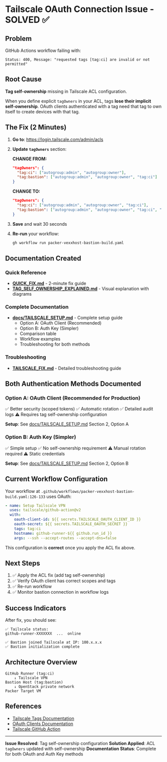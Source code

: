 # Tailscale OAuth Connection Issue - SOLVED ✅

## Problem

GitHub Actions workflow failing with:

```
Status: 400, Message: "requested tags [tag:ci] are invalid or not permitted"
```

## Root Cause

**Tag self-ownership** missing in Tailscale ACL configuration.

When you define explicit `tagOwners` in your ACL, tags **lose their implicit self-ownership**. OAuth clients authenticated with a tag need that tag to own itself to create devices with that tag.

## The Fix (2 Minutes)

1. **Go to**: https://login.tailscale.com/admin/acls

2. **Update `tagOwners`** section:

   **CHANGE FROM:**

   ```json
   "tagOwners": {
     "tag:ci": ["autogroup:admin", "autogroup:owner"],
     "tag:bastion": ["autogroup:admin", "autogroup:owner", "tag:ci"]
   }
   ```

   **CHANGE TO:**

   ```json
   "tagOwners": {
     "tag:ci": ["autogroup:admin", "autogroup:owner", "tag:ci"],
     "tag:bastion": ["autogroup:admin", "autogroup:owner", "tag:ci", "tag:bastion"]
   }
   ```

3. **Save** and wait 30 seconds

4. **Re-run** your workflow:
   ```bash
   gh workflow run packer-vexxhost-bastion-build.yaml
   ```

## Documentation Created

### Quick Reference

- **[QUICK_FIX.md](./QUICK_FIX.md)** - 2-minute fix guide
- **[TAG_SELF_OWNERSHIP_EXPLAINED.md](./TAG_SELF_OWNERSHIP_EXPLAINED.md)** - Visual explanation with diagrams

### Complete Documentation

- **[docs/TAILSCALE_SETUP.md](./docs/TAILSCALE_SETUP.md)** - Complete setup guide
  - Option A: OAuth Client (Recommended)
  - Option B: Auth Key (Simpler)
  - Comparison table
  - Workflow examples
  - Troubleshooting for both methods

### Troubleshooting

- **[TAILSCALE_FIX.md](./TAILSCALE_FIX.md)** - Detailed troubleshooting guide

## Both Authentication Methods Documented

### Option A: OAuth Client (Recommended for Production)

✅ Better security (scoped tokens)
✅ Automatic rotation
✅ Detailed audit logs
⚠️ Requires tag self-ownership configuration

**Setup**: See [docs/TAILSCALE_SETUP.md](./docs/TAILSCALE_SETUP.md) Section 2, Option A

### Option B: Auth Key (Simpler)

✅ Simple setup
✅ No self-ownership requirement
⚠️ Manual rotation required
⚠️ Static credentials

**Setup**: See [docs/TAILSCALE_SETUP.md](./docs/TAILSCALE_SETUP.md) Section 2, Option B

## Current Workflow Configuration

Your workflow at `.github/workflows/packer-vexxhost-bastion-build.yaml:126-133` uses OAuth:

```yaml
- name: Setup Tailscale VPN
  uses: tailscale/github-action@v2
  with:
    oauth-client-id: ${{ secrets.TAILSCALE_OAUTH_CLIENT_ID }}
    oauth-secret: ${{ secrets.TAILSCALE_OAUTH_SECRET }}
    tags: tag:ci
    hostname: github-runner-${{ github.run_id }}
    args: --ssh --accept-routes --accept-dns=false
```

This configuration is **correct** once you apply the ACL fix above.

## Next Steps

1. ✅ Apply the ACL fix (add tag self-ownership)
2. ✅ Verify OAuth client has correct scopes and tags
3. ✅ Re-run workflow
4. ✅ Monitor bastion connection in workflow logs

## Success Indicators

After fix, you should see:

```
✅ Tailscale status:
github-runner-XXXXXXX  ...  online

✅ Bastion joined Tailscale at IP: 100.x.x.x
✅ Bastion initialization complete
```

## Architecture Overview

```
GitHub Runner (tag:ci)
    ↓ Tailscale VPN
Bastion Host (tag:bastion)
    ↓ OpenStack private network
Packer Target VM
```

## References

- [Tailscale Tags Documentation](https://tailscale.com/kb/1068/tags)
- [OAuth Clients Documentation](https://tailscale.com/kb/1215/oauth-clients)
- [Tailscale GitHub Action](https://github.com/tailscale/github-action)

---

**Issue Resolved**: Tag self-ownership configuration
**Solution Applied**: ACL `tagOwners` updated with self-ownership
**Documentation Status**: Complete for both OAuth and Auth Key methods
